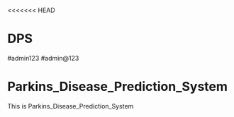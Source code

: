 <<<<<<< HEAD
# DPS
#admin123
#admin@123

# Parkins_Disease_Prediction_System
This is Parkins_Disease_Prediction_System

